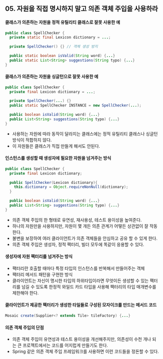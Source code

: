 ## 05. 자원을 직접 명시하지 말고 의존 객체 주입을 사용하라

#### 클래스가 의존하는 자원을 정적 유틸리티 클래스로 잘못 사용한 예

```java
public class SpellChecker {
  private static final Lexicon dictionary = ...;
  
  private SpellChecker() {} // 객체 생성 방지
  
  public static boolean isValid(String word) {...}
  public static List<String> suggestions(String typo) {...}
}
```



#### 클래스가 의존하는 자원을 싱글턴으로 잘못 사용한 예

```java
public class SpellChecker {
  private final Lexicon dictionary = ...;
  
  private SpellChecker(...) {}
  public static SpellChecker INSTANCE = new SpellChecker(...);
  
  public boolean isValid(String word) {...}
  public List<String> suggestions(String typo) {...}
}
```

- 사용하는 자원에 따라 동작이 달라지는 클래스에는 정적 유틸리티 클래스나 싱글턴 방식이 적합하지 않다.
- 이 자원들은 클래스가 직접 만들게 해서도 안된다.



#### 인스턴스를 생성할 때 생성자에 필요한 자원을 넘겨주는 방식

```java
public class SpellChecker {
  private final Lexicon dictionary;
  
  public SpellChecker(Lexicon dictionary){
    this.dictionary = Object.requireNonNull(dictionary);
  }
  
  public boolean isValid(String word) {...}
  public List<String> suggestions(String typo) {...}
}
```

- 의존 객체 주입의 한 형태로 유연성, 재사용성, 테스트 용이성을 높여준다.
- 하나의 자원만을 사용하지만, 자원이 몇 개든 의존 관계가 어떻든 상관없이 잘 작동한다.
- 불변을 보장하여 여러 클라이언트가 의존 객체들을 안심하고 공유 할 수 있게 한다.
- 의존 객체 주입은 생성자, 정적 팩터리, 빌더 모두에 똑같이 응용할 수 있다.



#### 생성자에 자원 팩터리를 넘겨주는 방식

- 팩터리란 호출할 때마다 특정 타입의 인스턴스를 반복해서 만들어주는 객체
- 팩터리 메서드 패턴을 구현한 방식
- 클라이언트는 자신이 명시한 타입의 하위타입이라면 무엇이든 생성할 수 있는 팩터리를 넘길 수 있도록 한정적 와일드 카드 타입을 사용해 팩터리의 타입 매개변수를 제한해야 한다.



#### 클라이언트가 제공한 팩터리가 생성한 타일들로 구성된 모자이크를 만드는 메서드 코드

```java
Mosaic create(Supplier<? extends Tile> tileFactory) {...}
```



#### 의존 객체 주입의 단점

- 의존 객체 주입이 유연성과 테스트 용이성을 개선해주지만, 의존성이 수천 개나 되는 큰 프로젝트에서는 코드를 어지럽게 만들기도 한다.
- Spring 같은 의존 객체 주입 프레임워크를 사용하면 이런 코드들을 정돈할 수 있다.

